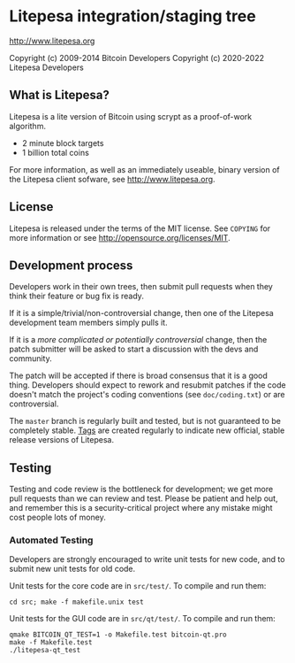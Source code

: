 Litepesa integration/staging tree
================================

http://www.litepesa.org

Copyright (c) 2009-2014 Bitcoin Developers
Copyright (c) 2020-2022 Litepesa Developers

What is Litepesa?
----------------

Litepesa is a lite version of Bitcoin using scrypt as a proof-of-work algorithm.
 - 2 minute block targets
 - 1 billion total coins


For more information, as well as an immediately useable, binary version of
the Litepesa client sofware, see http://www.litepesa.org.

License
-------

Litepesa is released under the terms of the MIT license. See `COPYING` for more
information or see http://opensource.org/licenses/MIT.

Development process
-------------------

Developers work in their own trees, then submit pull requests when they think
their feature or bug fix is ready.

If it is a simple/trivial/non-controversial change, then one of the Litepesa
development team members simply pulls it.

If it is a *more complicated or potentially controversial* change, then the patch
submitter will be asked to start a discussion with the devs and community.

The patch will be accepted if there is broad consensus that it is a good thing.
Developers should expect to rework and resubmit patches if the code doesn't
match the project's coding conventions (see `doc/coding.txt`) or are
controversial.

The `master` branch is regularly built and tested, but is not guaranteed to be
completely stable. [Tags](https://github.com/litepesa-project/litepesa/tags) are created
regularly to indicate new official, stable release versions of Litepesa.

Testing
-------

Testing and code review is the bottleneck for development; we get more pull
requests than we can review and test. Please be patient and help out, and
remember this is a security-critical project where any mistake might cost people
lots of money.

### Automated Testing

Developers are strongly encouraged to write unit tests for new code, and to
submit new unit tests for old code.

Unit tests for the core code are in `src/test/`. To compile and run them:

    cd src; make -f makefile.unix test

Unit tests for the GUI code are in `src/qt/test/`. To compile and run them:

    qmake BITCOIN_QT_TEST=1 -o Makefile.test bitcoin-qt.pro
    make -f Makefile.test
    ./litepesa-qt_test

